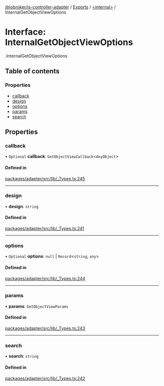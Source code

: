 [@iobroker/js-controller-adapter](../README.md) / [Exports](../modules.md) / [<internal\>](../modules/internal_.md) / InternalGetObjectViewOptions

# Interface: InternalGetObjectViewOptions

[<internal>](../modules/internal_.md).InternalGetObjectViewOptions

## Table of contents

### Properties

- [callback](internal_.InternalGetObjectViewOptions.md#callback)
- [design](internal_.InternalGetObjectViewOptions.md#design)
- [options](internal_.InternalGetObjectViewOptions.md#options)
- [params](internal_.InternalGetObjectViewOptions.md#params)
- [search](internal_.InternalGetObjectViewOptions.md#search)

## Properties

### callback

• `Optional` **callback**: `GetObjectViewCallback`<`AnyObject`\>

#### Defined in

[packages/adapter/src/lib/_Types.ts:245](https://github.com/ioBroker/ioBroker.js-controller/blob/c4a73b71/packages/adapter/src/lib/_Types.ts#L245)

___

### design

• **design**: `string`

#### Defined in

[packages/adapter/src/lib/_Types.ts:241](https://github.com/ioBroker/ioBroker.js-controller/blob/c4a73b71/packages/adapter/src/lib/_Types.ts#L241)

___

### options

• `Optional` **options**: ``null`` \| `Record`<`string`, `any`\>

#### Defined in

[packages/adapter/src/lib/_Types.ts:244](https://github.com/ioBroker/ioBroker.js-controller/blob/c4a73b71/packages/adapter/src/lib/_Types.ts#L244)

___

### params

• **params**: `GetObjectViewParams`

#### Defined in

[packages/adapter/src/lib/_Types.ts:243](https://github.com/ioBroker/ioBroker.js-controller/blob/c4a73b71/packages/adapter/src/lib/_Types.ts#L243)

___

### search

• **search**: `string`

#### Defined in

[packages/adapter/src/lib/_Types.ts:242](https://github.com/ioBroker/ioBroker.js-controller/blob/c4a73b71/packages/adapter/src/lib/_Types.ts#L242)
